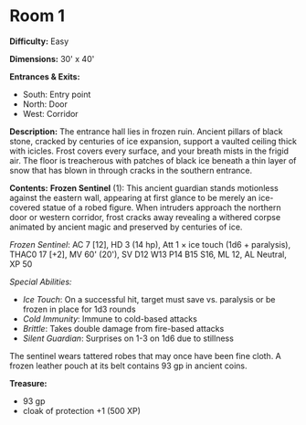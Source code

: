 # Room 1

**Difficulty:** Easy

**Dimensions:** 30' x 40'

**Entrances & Exits:**
- South: Entry point
- North: Door
- West: Corridor

**Description:**
The entrance hall lies in frozen ruin. Ancient pillars of black stone, cracked by centuries of ice expansion, support a vaulted ceiling thick with icicles. Frost covers every surface, and your breath mists in the frigid air. The floor is treacherous with patches of black ice beneath a thin layer of snow that has blown in through cracks in the southern entrance.

**Contents:**
**Frozen Sentinel** (1): This ancient guardian stands motionless against the eastern wall, appearing at first glance to be merely an ice-covered statue of a robed figure. When intruders approach the northern door or western corridor, frost cracks away revealing a withered corpse animated by ancient magic and preserved by centuries of ice.

*Frozen Sentinel*: AC 7 [12], HD 3 (14 hp), Att 1 × ice touch (1d6 + paralysis), THAC0 17 [+2], MV 60' (20'), SV D12 W13 P14 B15 S16, ML 12, AL Neutral, XP 50

*Special Abilities:*
- *Ice Touch*: On a successful hit, target must save vs. paralysis or be frozen in place for 1d3 rounds
- *Cold Immunity*: Immune to cold-based attacks
- *Brittle*: Takes double damage from fire-based attacks
- *Silent Guardian*: Surprises on 1-3 on 1d6 due to stillness

The sentinel wears tattered robes that may once have been fine cloth. A frozen leather pouch at its belt contains 93 gp in ancient coins.

**Treasure:**
- 93 gp
- cloak of protection +1 (500 XP)